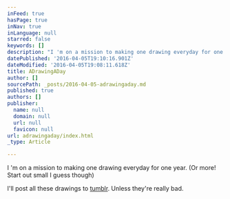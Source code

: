 ```yaml
---
inFeed: true
hasPage: true
inNav: true
inLanguage: null
starred: false
keywords: []
description: "I 'm on a mission to making one drawing everyday for one year. (Or \_more! Start out small I guess though)"
datePublished: '2016-04-05T19:10:16.901Z'
dateModified: '2016-04-05T19:08:11.618Z'
title: ADrawingADay
author: []
sourcePath: _posts/2016-04-05-adrawingaday.md
published: true
authors: []
publisher:
  name: null
  domain: null
  url: null
  favicon: null
url: adrawingaday/index.html
_type: Article

---
```

I 'm on a mission to making one drawing everyday for one year. (Or  more! Start out small I guess though)

I'll post all these drawings to [tumblr][0]. Unless they're really bad. 

[0]: http://avery.tumblr.com/